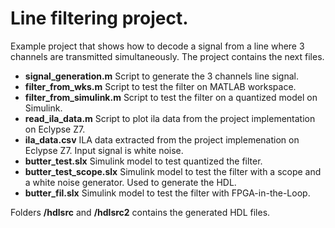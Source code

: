 # Line filtering project.
Example project that shows how to decode a signal from a line where 3 channels are transmitted simultaneously. The project contains the next files.
- **signal_generation.m** Script to generate the 3 channels line signal.  
- **filter_from_wks.m** Script to test the filter on MATLAB workspace.  
- **filter_from_simulink.m** Script to test the filter on a quantized model on Simulink.
- **read_ila_data.m** Script to plot ila data from the project implementation on Eclypse Z7.
- **ila_data.csv** ILA data extracted from the project implemenation on Eclypse Z7. Input signal is white noise.
- **butter_test.slx** Simulink model to test quantized the filter.
- **butter_test_scope.slx** Simulink model to test the filter with a scope and a white noise generator. Used to generate the HDL.
- **butter_fil.slx** Simulink model to test the filter with FPGA-in-the-Loop.  

Folders **/hdlsrc** and **/hdlsrc2** contains the generated HDL files.
